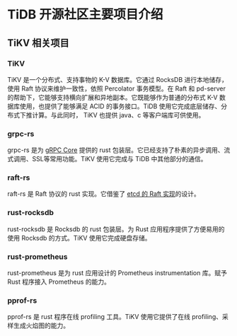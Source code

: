 # TiDB 开源社区主要项目介绍 

## TiKV 相关项目

### TiKV

TiKV 是一个分布式、支持事物的 K-V 数据库。它通过 RocksDB 进行本地储存，使用 Raft 协议来维护一致性，依照 Percolator 事务模型。在 Raft 和 pd-server 的帮助下，它能够支持横向扩展和异地副本。它既能够作为普通的分布式 K-V 数据库使用，也提供了能够满足 ACID 的事务接口。TiDB 使用它完成底层储存、分布式下推计算。与此同时， TiKV 也提供 java、c 等客户端库可供使用。

### grpc-rs

grpc-rs 是为 [gRPC Core](https://github.com/grpc/grpc) 提供的 rust 包装层。它已经支持了朴素的异步调用、流式调用、SSL等常用功能。TiKV 使用它完成与 TiDB 中其他部分的通信。

### raft-rs

raft-rs 是 Raft 协议的 rust 实现。它借鉴了 [etcd 的 Raft 实现](https://github.com/etcd-io/etcd/tree/master/raft)的设计。

### rust-rocksdb

rust-rocksdb 是 Rocksdb 的 rust 包装层。为 Rust 应用程序提供了方便易用的使用 Rocksdb 的方式。TiKV 使用它完成硬盘存储。

### rust-prometheus

rust-prometheus 是为 rust 应用设计的 Prometheus instrumentation 库。赋予 Rust 程序接入 Prometheus 的能力。

### pprof-rs

pprof-rs 是 rust 程序在线 profiling 工具。TiKV 使用它提供了在线 profiling、采样生成火焰图的能力。
